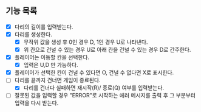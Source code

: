 ## 기능 목록
- [X] 다리의 길이를 입력받는다.
- [X] 다리를 생성한다.
  - [X] 무작위 값을 생성 후 0인 경우 D, 1인 경우 U로 나타낸다.
  - [X] 위 칸으로 건널 수 있는 경우 U로 아래 칸을 건널 수 있는 경우 D로 간주한다.
-[X] 플레이어는 이동할 칸을 선택한다.
  - [X] 입력은 U,D 만 가능하다.
- [X] 플레이어가 선택한 칸이 건널 수 있다면 O, 건널 수 없다면 X로 표시한다.
- [ ] 다리를 끝까지 건너면 게임이 종료된다.
  - [X] 다리를 건너다 실패하면 재시작(R)/ 종료(Q) 여부를 입력받는다.
- [ ] 잘못된 값을 입력할 경우 "ERROR"로 시작하는 에러 메시지를 출력 후 그 부분부터 입력을 다시 받는다.